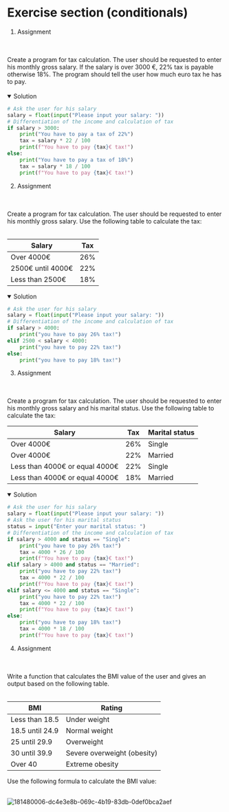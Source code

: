 # Exercise section (conditionals)
1. Assignment
<br>
<br>
Create a program for tax calculation. The user should be requested to enter his monthly gross salary. If the salary is over 3000 €, 22% tax is payable otherwise 18%.
The program should tell the user how much euro tax he has to pay.
<br>
<br>

<details open>
<summary>Solution</summary>

```python
# Ask the user for his salary
salary = float(input("Please input your salary: "))
# Differentiation of the income and calculation of tax
if salary > 3000:
    print("You have to pay a tax of 22%")
    tax = salary * 22 / 100
    print(f"You have to pay {tax}€ tax!")
else:
    print("You have to pay a tax of 18%")
    tax = salary * 18 / 100
    print(f"You have to pay {tax}€ tax!")
```  
  
</details>

2. Assignment
<br>
<br>
Create a program for tax calculation. The user should be requested to enter his monthly gross salary. Use the following table to calculate the tax:
<br>
<br>

| Salary                                            | Tax      |
| ------------------------------------------------- | -------- | 
| Over 4000€                                        | 26%      | 
| 2500€ until 4000€                                 | 22%      |  
| Less than 2500€                                   | 18%      |  

<details open>
<summary>Solution</summary>

```python
# Ask the user for his salary
salary = float(input("Please input your salary: "))
# Differentiation of the income and calculation of tax
if salary > 4000:
    print("you have to pay 26% tax!")
elif 2500 < salary < 4000:
    print("you have to pay 22% tax!")
else:
    print("you have to pay 18% tax!")
```  
  
</details>

3. Assignment
<br>
<br>
Create a program for tax calculation. The user should be requested to enter his monthly gross salary and his marital status. Use the following table to calculate the tax:

| Salary                                            | Tax      | Marital status |
| ------------------------------------------------- | -------- | -------------- |
| Over 4000€                                        | 26%      | Single         |
| Over 4000€                                        | 22%      |  Married       |
| Less than 4000€ or equal 4000€                    | 22%      | Single         |
| Less than 4000€ or equal 4000€                    | 18%      | Married        |


<details open>
<summary>Solution</summary>

```python
# Ask the user for his salary
salary = float(input("Please input your salary: "))
# Ask the user for his marital status
status = input("Enter your marital status: ")
# Differentiation of the income and calculation of tax
if salary > 4000 and status == "Single":
    print("you have to pay 26% tax!")
    tax = 4000 * 26 / 100
    print(f"You have to pay {tax}€ tax!")
elif salary > 4000 and status == "Married":
    print("you have to pay 22% tax!")
    tax = 4000 * 22 / 100
    print(f"You have to pay {tax}€ tax!")
elif salary <= 4000 and status == "Single":
    print("you have to pay 22% tax!")
    tax = 4000 * 22 / 100
    print(f"You have to pay {tax}€ tax!")
else:
    print("you have to pay 18% tax!")
    tax = 4000 * 18 / 100
    print(f"You have to pay {tax}€ tax!")
```  
  
</details>

4. Assignment
<br>
<br>
Write a function that calculates the BMI value of the user and gives an output based on the following table.  
<br>
<br>

| BMI                                               | Rating            |
| ------------------------------------------------- | ----------------- | 
| Less than 18.5                                    | Under weight      | 
| 18.5 until 24.9                                   | Normal weight     |  
| 25 until 29.9                                     | Overweight        |  
| 30 until 39.9                                     | Severe overweight (obesity)        |  
| Over 40                                           |  	Extreme obesity        |  
    
  
 Use the following formula to calculate the BMI value:
 <br>
 <br>
    
![181480006-dc4e3e8b-069c-4b19-83db-0def0bca2aef](https://user-images.githubusercontent.com/92121260/181736973-5d1c4c44-af79-42d3-b3a3-9ecf76181cb1.png)

    
    
